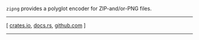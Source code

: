 `zipng` provides a polyglot encoder for ZIP-and/or-PNG files.

---

[
[crates.io](https://crates.io/crates/zipng),
[docs.rs](https://docs.rs/zipng),
[github.com](https://github.com/jeremyBanks/zipng)
]

---
